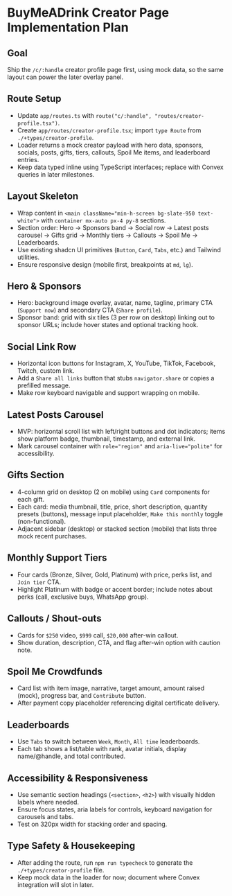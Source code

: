 # BuyMeADrink Creator Page Implementation Plan

## Goal
Ship the `/c/:handle` creator profile page first, using mock data, so the same layout can power the later overlay panel.

## Route Setup
- Update `app/routes.ts` with `route("c/:handle", "routes/creator-profile.tsx")`.
- Create `app/routes/creator-profile.tsx`; import `type Route` from `./+types/creator-profile`.
- Loader returns a mock creator payload with hero data, sponsors, socials, posts, gifts, tiers, callouts, Spoil Me items, and leaderboard entries.
- Keep data typed inline using TypeScript interfaces; replace with Convex queries in later milestones.

## Layout Skeleton
- Wrap content in `<main className="min-h-screen bg-slate-950 text-white">` with `container mx-auto px-4 py-8` sections.
- Section order: Hero → Sponsors band → Social row → Latest posts carousel → Gifts grid → Monthly tiers → Callouts → Spoil Me → Leaderboards.
- Use existing shadcn UI primitives (`Button`, `Card`, `Tabs`, etc.) and Tailwind utilities.
- Ensure responsive design (mobile first, breakpoints at `md`, `lg`).

## Hero & Sponsors
- Hero: background image overlay, avatar, name, tagline, primary CTA (`Support now`) and secondary CTA (`Share profile`).
- Sponsor band: grid with six tiles (3 per row on desktop) linking out to sponsor URLs; include hover states and optional tracking hook.

## Social Link Row
- Horizontal icon buttons for Instagram, X, YouTube, TikTok, Facebook, Twitch, custom link.
- Add a `Share all links` button that stubs `navigator.share` or copies a prefilled message.
- Make row keyboard navigable and support wrapping on mobile.

## Latest Posts Carousel
- MVP: horizontal scroll list with left/right buttons and dot indicators; items show platform badge, thumbnail, timestamp, and external link.
- Mark carousel container with `role="region"` and `aria-live="polite"` for accessibility.

## Gifts Section
- 4-column grid on desktop (2 on mobile) using `Card` components for each gift.
- Each card: media thumbnail, title, price, short description, quantity presets (buttons), message input placeholder, `Make this monthly` toggle (non-functional).
- Adjacent sidebar (desktop) or stacked section (mobile) that lists three mock recent purchases.

## Monthly Support Tiers
- Four cards (Bronze, Silver, Gold, Platinum) with price, perks list, and `Join tier` CTA.
- Highlight Platinum with badge or accent border; include notes about perks (call, exclusive buys, WhatsApp group).

## Callouts / Shout-outs
- Cards for `$250` video, `$999` call, `$20,000` after-win callout.
- Show duration, description, CTA, and flag after-win option with caution note.

## Spoil Me Crowdfunds
- Card list with item image, narrative, target amount, amount raised (mock), progress bar, and `Contribute` button.
- After payment copy placeholder referencing digital certificate delivery.

## Leaderboards
- Use `Tabs` to switch between `Week`, `Month`, `All time` leaderboards.
- Each tab shows a list/table with rank, avatar initials, display name/@handle, and total contributed.

## Accessibility & Responsiveness
- Use semantic section headings (`<section>`, `<h2>`) with visually hidden labels where needed.
- Ensure focus states, aria labels for controls, keyboard navigation for carousels and tabs.
- Test on 320px width for stacking order and spacing.

## Type Safety & Housekeeping
- After adding the route, run `npm run typecheck` to generate the `./+types/creator-profile` file.
- Keep mock data in the loader for now; document where Convex integration will slot in later.


